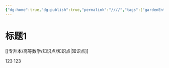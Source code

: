```yaml
---
{"dg-home":true,"dg-publish":true,"permalink":"////","tags":["gardenEntry"],"dgPassFrontmatter":true,"noteIcon":""}
---
```


# 标题1
[[专升本/高等数学/知识点/知识点\|知识点]]

123
123